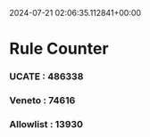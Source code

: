 2024-07-21 02:06:35.112841+00:00
# Rule Counter 
 ### UCATE : 486338

 ### Veneto : 74616

 ### Allowlist : 13930